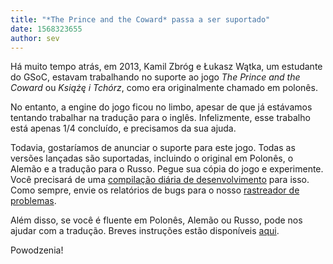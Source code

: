 ```yaml
---
title: "*The Prince and the Coward* passa a ser suportado"
date: 1568323655
author: sev
---
```


Há muito tempo atrás, em 2013, Kamil Zbróg e Łukasz Wątka, um estudante do GSoC, estavam trabalhando no suporte ao jogo *The Prince and the Coward* ou *Książę i Tchórz*, como era originalmente chamado em polonês.

No entanto, a engine do jogo ficou no limbo, apesar de que já estávamos tentando trabalhar na tradução para o inglês. Infelizmente, esse trabalho está apenas 1/4 concluído, e precisamos da sua ajuda.

Todavia, gostaríamos de anunciar o suporte para este jogo. Todas as versões lançadas são suportadas, incluindo o original em Polonês, o Alemão e a tradução para o Russo. Pegue sua cópia do jogo e experimente. Você precisará de uma [compilação diária de desenvolvimento](https://buildbot.scummvm.org/builds.html) para isso. Como sempre, envie os relatórios de bugs para o nosso [rastreador de problemas](https://bugs.scummvm.org/).

Além disso, se você é fluente em Polonês, Alemão ou Russo, pode nos ajudar com a tradução. Breves instruções estão disponíveis [aqui](https://wiki.scummvm.org/index.php?title=Prince#Translation).

Powodzenia!
